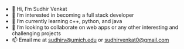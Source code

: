 - 👋 Hi, I’m Sudhir Venkat
- 👀 I’m interested in becoming a full stack developer
- 🌱 I’m currently learning c++, python, and java
- 💞️ I’m looking to collaborate on web apps or any other interesting and challenging projects
- 📫 Email me at sudhirv@umich.edu or sudhirvenkat0@gmail.com

<!---
sudhirv1/sudhirv1 is a ✨ special ✨ repository because its `README.md` (this file) appears on your GitHub profile.
You can click the Preview link to take a look at your changes.
--->
